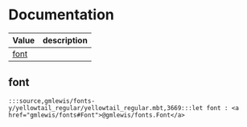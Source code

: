 # Documentation
|Value|description|
|---|---|
|[font](#font)||

## font

```moonbit
:::source,gmlewis/fonts-y/yellowtail_regular/yellowtail_regular.mbt,3669:::let font : <a href="gmlewis/fonts#Font">@gmlewis/fonts.Font</a>
```

